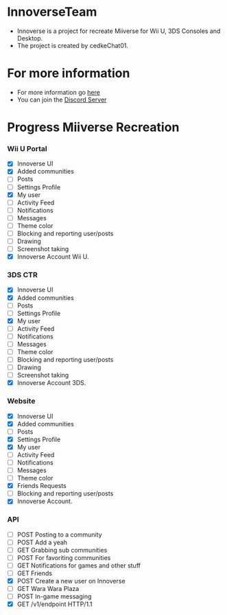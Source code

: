 # InnoverseTeam
- Innoverse is a project for recreate Miiverse for Wii U, 3DS Consoles and Desktop.
- The project is created by cedkeChat01.
  
# For more information
- For more information go [here](https://github.com/InnoverseTeam/Innoverse/blob/main/README.md)
- You can join the [Discord Server](https://discord.gg/HTecc8YTZz)

# Progress Miiverse Recreation
### Wii U Portal
- [x] Innoverse UI
- [x] Added communities
- [ ] Posts
- [ ] Settings Profile
- [x] My user
- [ ] Activity Feed
- [ ] Notifications
- [ ] Messages
- [ ] Theme color
- [ ] Blocking and reporting user/posts
- [ ] Drawing
- [ ] Screenshot taking
- [x] Innoverse Account Wii U.

### 3DS CTR
- [x] Innoverse UI
- [x] Added communities
- [ ] Posts
- [ ] Settings Profile
- [x] My user
- [ ] Activity Feed
- [ ] Notifications
- [ ] Messages
- [ ] Theme color
- [ ] Blocking and reporting user/posts
- [ ] Drawing
- [ ] Screenshot taking
- [x] Innoverse Account 3DS.

### Website 
- [x] Innoverse UI
- [x] Added communities
- [ ] Posts
- [x] Settings Profile
- [x] My user
- [ ] Activity Feed
- [ ] Notifications
- [ ] Messages
- [ ] Theme color
- [x] Friends Requests
- [ ] Blocking and reporting user/posts
- [x] Innoverse Account.

### API
- [ ] POST Posting to a community
- [ ] POST Add a yeah
- [ ] GET Grabbing sub communities
- [ ] POST For favoriting communities
- [ ] GET Notifications for games and other stuff
- [ ] GET Friends
- [x] POST Create a new user on Innoverse
- [ ] GET Wara Wara Plaza
- [ ] POST In-game messaging
- [x] GET /v1/endpoint HTTP/1.1
